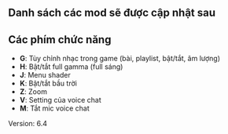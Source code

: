 ## Danh sách các mod sẽ được cập nhật sau

## Các phím chức năng
- **G**: Tùy chỉnh nhạc trong game (bài, playlist, bật/tắt, âm lượng)
- **H**: Bật/tắt full gamma (full sáng)
- **J**: Menu shader
- **K**: Bật/tắt bầu trời
- **Z**: Zoom
- **V**: Setting của voice chat
- **M**: Tắt mic voice chat

Version: 6.4
